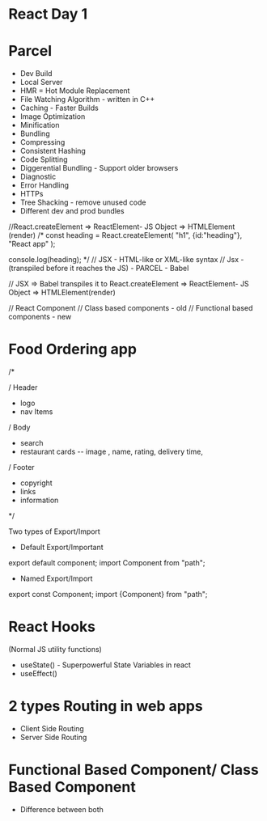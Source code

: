 # React Day 1

# Parcel
- Dev Build
- Local Server 
- HMR = Hot Module Replacement 
- File Watching Algorithm - written in C++
- Caching - Faster Builds
- Image Optimization 
- Minification 
- Bundling 
- Compressing 
- Consistent Hashing
- Code Splitting 
- Diggerential Bundling - Support older browsers
- Diagnostic 
- Error Handling 
- HTTPs
- Tree Shacking - remove unused code 
- Different dev and prod bundles

//React.createElement => ReactElement- JS Object => HTMLElement (render)
/*
const heading = React.createElement(
    "h1",
    {id:"heading"},
    "React app"
);

console.log(heading);
*/
// JSX - HTML-like or XML-like syntax
// Jsx - (transpiled before it reaches the JS) - PARCEL - Babel

// JSX => Babel transpiles it to  React.createElement => ReactElement- JS Object => HTMLElement(render)

// React Component 
// Class based components - old
// Functional based components - new

# Food Ordering app

/*

/ Header 
- logo 
- nav Items 

/ Body 
- search
- restaurant cards
-- image , name, rating, delivery time, 

/ Footer 
- copyright 
- links  
- information 

*/

Two types of Export/Import 
- Default Export/Important

export default component;
import Component from "path";

- Named Export/Import

export const Component;
import {Component} from "path";



# React Hooks 
(Normal JS utility functions)
- useState() - Superpowerful State Variables in react 
- useEffect()



# 2 types Routing in web apps
- Client Side Routing 
- Server Side Routing

# Functional Based Component/ Class Based Component
- Difference between both 
